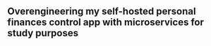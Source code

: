 ## Overengineering my self-hosted personal finances control app with microservices for study purposes
